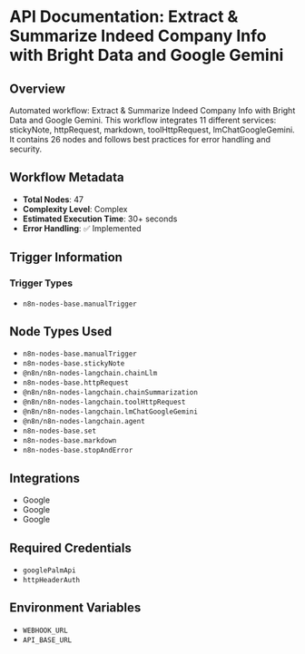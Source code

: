 # API Documentation: Extract & Summarize Indeed Company Info with Bright Data and Google Gemini

## Overview
Automated workflow: Extract & Summarize Indeed Company Info with Bright Data and Google Gemini. This workflow integrates 11 different services: stickyNote, httpRequest, markdown, toolHttpRequest, lmChatGoogleGemini. It contains 26 nodes and follows best practices for error handling and security.

## Workflow Metadata
- **Total Nodes**: 47
- **Complexity Level**: Complex
- **Estimated Execution Time**: 30+ seconds
- **Error Handling**: ✅ Implemented

## Trigger Information
### Trigger Types
- `n8n-nodes-base.manualTrigger`

## Node Types Used
- `n8n-nodes-base.manualTrigger`
- `n8n-nodes-base.stickyNote`
- `@n8n/n8n-nodes-langchain.chainLlm`
- `n8n-nodes-base.httpRequest`
- `@n8n/n8n-nodes-langchain.chainSummarization`
- `@n8n/n8n-nodes-langchain.toolHttpRequest`
- `@n8n/n8n-nodes-langchain.lmChatGoogleGemini`
- `@n8n/n8n-nodes-langchain.agent`
- `n8n-nodes-base.set`
- `n8n-nodes-base.markdown`
- `n8n-nodes-base.stopAndError`

## Integrations
- Google
- Google
- Google

## Required Credentials
- `googlePalmApi`
- `httpHeaderAuth`

## Environment Variables
- `WEBHOOK_URL`
- `API_BASE_URL`
